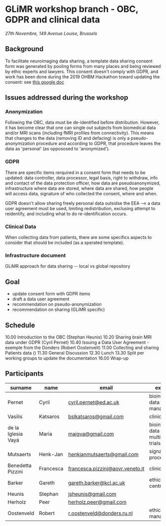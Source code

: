 # GLiMR workshop branch - OBC, GDPR and clinical data
_27th Novembre, 149 Avenue Louise, Brussels_

## Background

To facilitate neuroimaging data sharing, a template data sharing consent form was generated by pooling forms from many places and being reviewed by ethic experts and lawyers. This consent doesn't comply with GDPR, and work has been done during the 2019 OHBM Hackathon toward updating the consent: see [this google doc](https://docs.google.com/document/d/1Mfbl4DZAw7MRPjSxIiM5sfYU4gX-pcghgj5M1qb84jg/edit)

## Issues addressed during the workshop

### Anonymization

Following the OBC, data must be de-identified before distribution. However, it has become clear that one can single out subjects from biomedical data and/or MRI scans (including fMRI profiles from connectivity). This means that changes to the data (removing ID and defacing) is only a pseudo-anonymization procedure and according to GDPR, that procedure leaves the data as 'personal' (as oppososed to 'anonymized').

### GDPR

There are specific items rerquired in a consent form that needs to be updated: data controller, data processor, legal basis, right to withdraw, info and contact of the data protection officer, how data are pseudoanonymized, infrastructure where data are stored, where data are shared, how people will access data, signature of who collected the consent, where and when.

GDPR doesn't allow sharing freely personal data outsidse the EEA --> a data user agreement must be used, limiting redistribution, exclusing attempt to reidentify, and including what to do re-identification occurs.

### Clinical Data

When collecting data from patients, there are some specifics aspects to consider that should be included (as a sperated template).

### Infrastructure document

GLiMR approach for data sharing -- local vs global repository

## Goal

* update consent form with GDPR items
* draft a data user agreement
* recommendation on pseudo-anonymization
* recommendation on sharing (GLiMR specific)

## Schedule

10.00 Introduction to the OBC (Stephan Heunis)
10.20 Sharing brain MRI data under GDPR (Cyril Pernet)
10.40 Issuing a Data User Agreement - exemple from the Donders (Robert Oostenvelt)
11.00 Collecting and sharing Patients data ()
11.30 General Discussion
12.30 Lunch
13.30 Split per working groups to update the documentation
16.00 Wrap-up

## Participants

| surname | name | email | expertise |
| ------- | ---- | ----- | --------- |
| Pernet	           | Cyril      |	cyril.pernet@ed.ac.uk	            | bioinformatics, data management |
| Vasilis 	         | Katsaros	  | bslkatsaros@gmail.com	            | clinical|
| de la Iglesia Vayá | Maria      |	maigva@gmail.com	                | bioinformatics, data base, multi-centre trials|
| Mutsaerts 	       |Henk-Jan 	  | henkjanmutsaerts@gmail.com	      | signal processing|
| Benedetta Pizzini  | Francesca 	| francesca.pizzini@aovr.veneto.it	| clinical|
| Barker	           | Gareth	    | gareth.barker@kcl.ac.uk	          | ethic,  multi-centre trials|
| Heunis 	           | Stephan 	  | jsheunis@gmail.com                | |
| Herholz            | Peer 	    | herholz.peer@gmail.com            | |
| Oostenveld	       | Robert	    | r.oostenveld@donders.ru.nl	      | ethic, data management|
